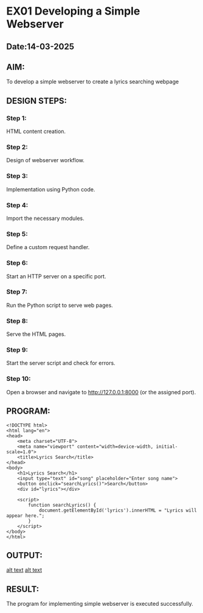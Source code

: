 # EX01 Developing a Simple Webserver
## Date:14-03-2025

## AIM:
To develop a simple webserver to create a lyrics searching webpage

## DESIGN STEPS:
### Step 1: 
HTML content creation.

### Step 2:
Design of webserver workflow.

### Step 3:
Implementation using Python code.

### Step 4:
Import the necessary modules.

### Step 5:
Define a custom request handler.

### Step 6:
Start an HTTP server on a specific port.

### Step 7:
Run the Python script to serve web pages.

### Step 8:
Serve the HTML pages.

### Step 9:
Start the server script and check for errors.

### Step 10:
Open a browser and navigate to http://127.0.0.1:8000 (or the assigned port).

## PROGRAM:
~~~
<!DOCTYPE html>
<html lang="en">
<head>
    <meta charset="UTF-8">
    <meta name="viewport" content="width=device-width, initial-scale=1.0">
    <title>Lyrics Search</title>
</head>
<body>
    <h1>Lyrics Search</h1>
    <input type="text" id="song" placeholder="Enter song name">
    <button onclick="searchLyrics()">Search</button>
    <div id="lyrics"></div>
    
    <script>
        function searchLyrics() {
            document.getElementById('lyrics').innerHTML = "Lyrics will appear here.";
        }
    </script>
</body>
</html>
~~~
## OUTPUT:

[alt text](exp1-webexp-2.png)
[alt text](exp1-webexp-1.png)

## RESULT:
The program for implementing simple webserver is executed successfully.

